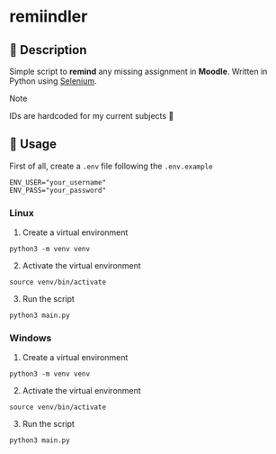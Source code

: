 # remiindler

## 🚀 Description

Simple script to **remind** any missing assignment in **Moodle**. Written in Python using [Selenium](https://www.selenium.dev/).

> [!NOTE]
> IDs are hardcoded for my current subjects :rofl:

## 🏡 Usage

First of all, create a `.env` file following the `.env.example`
```
ENV_USER="your_username"
ENV_PASS="your_password"
```

### Linux

1. Create a virtual environment
```
python3 -m venv venv
```

2. Activate the virtual environment
```
source venv/bin/activate
```

3. Run the script
```
python3 main.py
```

### Windows

1. Create a virtual environment
```
python3 -m venv venv
```

2. Activate the virtual environment
```
source venv/bin/activate
```

3. Run the script
```
python3 main.py
```
